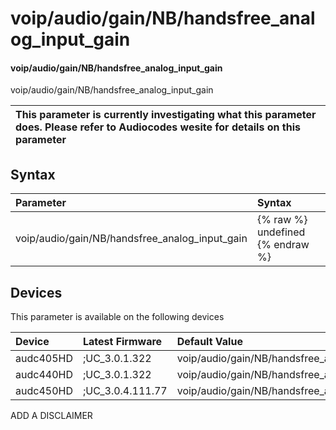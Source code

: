 ﻿---
description: voip/audio/gain/NB/handsfree_analog_input_gain
search: false
---

# voip/audio/gain/NB/handsfree_analog_input_gain

#### voip/audio/gain/NB/handsfree_analog_input_gain

voip/audio/gain/NB/handsfree_analog_input_gain


| This parameter is currently investigating what this parameter does. Please refer to Audiocodes wesite for details on this parameter | 
| :--- |

## Syntax
| Parameter | Syntax |
| :--- | :--- |
|voip/audio/gain/NB/handsfree_analog_input_gain | {% raw %} undefined {% endraw %}|

## Devices
This parameter is available on the following devices

| Device | Latest Firmware | Default Value |
|:---|:---|:---|
| audc405HD | ;UC_3.0.1.322 | voip/audio/gain/NB/handsfree_analog_input_gain=PLUS37_5DB 
| audc440HD | ;UC_3.0.1.322 | voip/audio/gain/NB/handsfree_analog_input_gain=PLUS39DB 
| audc450HD | ;UC_3.0.4.111.77 | voip/audio/gain/NB/handsfree_analog_input_gain=PLUS39DB 

ADD A DISCLAIMER
